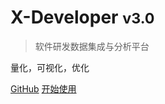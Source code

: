 # X-Developer <small>v3.0</small>

> 软件研发数据集成与分析平台

量化，可视化，优化

[GitHub](https://github.com/FieldTech/xdocs/)
[开始使用](#x-developer-文档)
